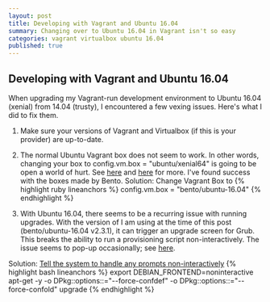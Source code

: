 ```yaml
---
layout: post
title: Developing with Vagrant and Ubuntu 16.04
summary: Changing over to Ubuntu 16.04 in Vagrant isn't so easy
categories: vagrant virtualbox ubuntu 16.04
published: true
---
```

## Developing with Vagrant and Ubuntu 16.04

When upgrading my Vagrant-run development environment to Ubuntu 16.04 (xenial) from 14.04 (trusty), I encountered a few vexing issues. Here's what I did to fix them.

1) Make sure your versions of Vagrant and Virtualbox (if this is your provider) are up-to-date.

2) The normal Ubuntu Vagrant box does not seem to work. In other words, changing your box to config.vm.box = "ubuntu/xenial64" is going to be open a world of hurt. See [here](https://bugs.launchpad.net/cloud-images/+bug/1569237) and [here](https://github.com/mitchellh/vagrant/issues/7155#issuecomment-228568200) for more. I've found success with the boxes made by Bento.
Solution:
Change Vagrant Box to
{% highlight ruby lineanchors %}
config.vm.box = "bento/ubuntu-16.04"
{% endhighlight %}

3) With Ubuntu 16.04, there seems to be a recurring issue with running upgrades. With the version of I am using at the time of this post (bento/ubuntu-16.04 v2.3.1), it can trigger an upgrade screen for Grub. This breaks the ability to run a provisioning script non-interactively. The issue seems to pop-up occasionally; see [here](https://github.com/chef/bento/issues/661).

Solution:
[Tell the system to handle any prompts non-interactively](http://stackoverflow.com/questions/40748363/virtual-machine-apt-get-grub-issue/40751712)
{% highlight bash lineanchors %}
export DEBIAN_FRONTEND=noninteractive apt-get -y -o DPkg::options::="--force-confdef" -o DPkg::options::="--force-confold" upgrade
{% endhighlight %}
